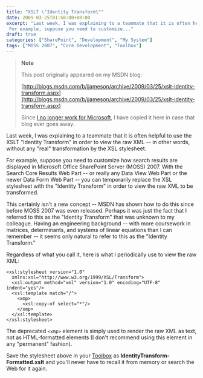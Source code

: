 ```yaml
---
title: "XSLT \"Identity Transform\""
date: 2009-03-25T01:58:00+08:00
excerpt: "Last week, I was explaining to a teammate that it is often helpful to use the XSLT \"Identity Transform\" in order to view the raw XML -- in other words, without any \"real\" transformation by the XSL stylesheet. 
 For example, suppose you need to customize..."
draft: true
categories: ["SharePoint", "Development", "My System"]
tags: ["MOSS 2007", "Core Development", "Toolbox"]
---
```


> **Note**
> 
> This post originally appeared on my MSDN blog:
> 
> [http://blogs.msdn.com/b/jjameson/archive/2009/03/25/xslt-identity-transform.aspx](http://blogs.msdn.com/b/jjameson/archive/2009/03/25/xslt-identity-transform.aspx)
> 
> Since [I no longer work for Microsoft](/blog/jjameson/2011/09/02/last-day-with-microsoft), I have copied it here in case that blog ever goes away.

Last week, I was explaining to a teammate that it is often helpful to use the XSLT "Identity Transform" in order to view the raw XML -- in other words, without any "real" transformation by the XSL stylesheet.

For example, suppose you need to customize how search results are displayed in Microsoft Office SharePoint Server (MOSS) 2007. With the Search Core Results Web Part -- or really any Data View Web Part or the newer Data Form Web Part -- you can temporarily replace the XSL stylesheet with the "Identity Transform" in order to view the raw XML to be transformed.

This certainly isn't a new concept -- MSDN has shown how to do this since before MOSS 2007 was even released. Perhaps it was just the fact that I referred to this as the "Identity Transform" that was unknown to my colleague. Having an engineering background -- with more coursework in matrices, determinants, and systems of linear equations than I can remember -- it seems only natural to refer to this as the "Identity Transform."

Regardless of what you call it, here is what I periodically use to view the raw XML:

```
<xsl:stylesheet version="1.0"
  xmlns:xsl="http://www.w3.org/1999/XSL/Transform">
  <xsl:output method="xml" version="1.0" encoding="UTF-8" indent="yes"/>
  <xsl:template match="/">
    <xmp>
      <xsl:copy-of select="*"/>
    </xmp>
  </xsl:template>
</xsl:stylesheet>
```

The deprecated `<xmp>` element is simply used to render the raw XML as text, not as HTML-formatted elements (I don't recommend using this element in any "permanent" fashion).

Save the stylesheet above in your [Toolbox](/blog/jjameson/2007/03/22/backedup-and-notbackedup) as **IdentityTransform-Formatted.xslt** and you'll never have to recall it from memory or search the Web for it again.

